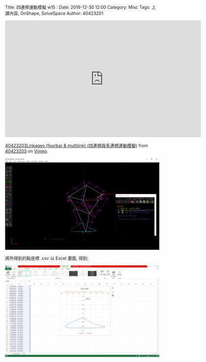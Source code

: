 Title:  四連桿運動模擬 w15 :
Date: 2016-12-30 12:00
Category: Misc
Tags: 上課內容, OnShape, SolveSpace
Author: 40423201


<iframe src="https://player.vimeo.com/video/196765161" width="640" height="381" frameborder="0" webkitallowfullscreen mozallowfullscreen allowfullscreen></iframe>
<p><a href="https://vimeo.com/196765161">40423203Linkages (fourbar &amp; multilink) (四連桿與多連桿運動模擬)</a> from <a href="https://vimeo.com/user46241007">40423203</a> on <a href="https://vimeo.com">Vimeo</a>.</p>
		
<p><img src="./../40423203/40423203..png" width="800" /></p>
		
<p>將所得到的點座標 .csv 以 Excel 畫圖, 得到:</p>  
	       
<p><img src="./../40423203/40423203...png" width="800" /></p>